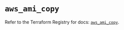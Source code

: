 # `aws_ami_copy`

Refer to the Terraform Registry for docs: [`aws_ami_copy`](https://registry.terraform.io/providers/hashicorp/aws/5.54.1/docs/resources/ami_copy).
